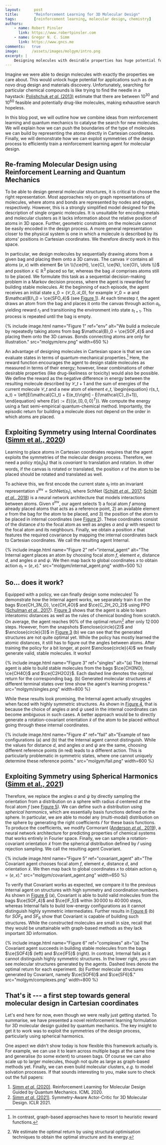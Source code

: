 ```yaml
---
layout:      post
title:       "Reinforcement Learning for 3D Molecular Design"
tags:        [reinforcement learning, molecular design, chemistry]
authors:
    - name: Robert Pinsler
      link: https://www.robertpinsler.com
    - name: Gregor N. C. Simm
      link: https://www.gncs.me
comments:   true
image:      /assets/images/molgym/intro.png
excerpt: |
    Designing molecules with desirable properties has huge potential for drug design and materials discovery. However, searching for novel molecules   with specific properties is like trying to find the needle in a haystack. Fortunately, we can catalyse this process using ideas from reinforcement learning and quantum mechanics.
---
```


Imagine we were able to design molecules with exactly the properties we care about. This would unlock huge potential for applications such as de novo drug design and materials discovery. Unfortunately, searching for particular chemical compounds is like trying to find the needle in a haystack: [Polishchuk _et al._ (2013)](https://doi.org/10.1007/s10822-013-9672-4) estimate that there are between $10^{30}$ and $10^{60}$ feasible and potentially drug-like molecules, making exhaustive search hopeless.

In this blog post, we will outline how we combine ideas from reinforcement learning and quantum mechanics to catalyse the search for new molecules. We will explain how we can push the boundaries of the type of molecules we can build by representing the atoms directly in Cartesian coordinates. Finally, we will demonstrate how we can exploit symmetries of the design process to efficiently train a reinforcement learning agent for molecular design.

## Re-framing Molecular Design using Reinforcement Learning and Quantum Mechanics

To be able to design general molecular structures, it is critical to choose the right representation. Most approaches rely on graph representations of molecules, where atoms and bonds are represented by nodes and edges, respectively. However, this is a strongly simplified model designed for the description of single organic molecules. It is unsuitable for encoding metals and molecular clusters as it lacks information about the relative position of atoms in 3D space. Further, geometric constraints on the molecule cannot be easily encoded in the design process. A more general representation closer to the physical system is one in which a molecule is described by its atoms' positions in Cartesian coordinates. We therefore directly work in this space.

In particular, we design molecules by sequentially drawing atoms from a given bag and placing them onto a 3D canvas. The canvas $\mathcal{C}$ contains all atoms $(e, x)$ with element $e \in \\{\ce{H}, \ce{C}, \ce{N}, \ce{O}\, \dots \\}$ and position $x \in \mathbb{R}^3$ placed so far, whereas the bag $\mathcal{B}$ comprises atoms still to be placed. We formulate this task as a sequential decision-making problem in a Markov decision process, where the agent is rewarded for building stable molecules. At the beginning of each episode, the agent receives an initial state $s\_0 = (\mathcal{C}\_{0}, \mathcal{B}\_0)$, for example $\mathcal{C}\_0 = \emptyset$ and $\mathcal{B}\_0 = \ce{SFO_4}$ (see [Figure 1](#figure-env)). At each timestep $t$, the agent draws an atom from the bag and places it onto the canvas through action $a_t$, yielding reward $r_t$ and transitioning the environment into state $s_{t+1}$. This process is repeated until the bag is empty.

{% include image.html
    name="Figure 1"
    ref="env"
    alt="We build a molecule by repeatedly taking atoms from bag $\mathcal{B}_0 = \ce{SOF_4}$ and placing them onto the 3D canvas. Bonds connecting atoms are only for illustration."
    src="molgym/env.png"
    width=650
%}

An advantage of designing molecules in Cartesian space is that we can evaluate states in terms of quantum-mechanical properties.[^1] Here, the reward function encourages the agent to design stable molecules as measured in terms of their energy; however, linear combinations of other desirable properties (like drug-likeliness or toxicity) would also be possible. We define the reward as the negative difference in energy between the resulting molecule described by $\mathcal{C}\_{t+1}$ and the sum of energies of the current molecule $\mathcal{C}\_t$ and a new atom of element $e\_t$,
\begin{equation}
    r(s\_t, a\_t) = \left[E(\mathcal{C}\_t) + E(e\_t)\right] - E(\mathcal{C}\_{t+1}),
\end{equation}
where $E(e) := E(\{ (e, [0,0,0]^T \})$. We compute the energy using a fast semi-empirical quantum-chemical method. Importantly, the episodic return for building a molecule does not depend on the order in which atoms are placed.

## Exploiting Symmetry using Internal Coordinates ([Simm et al., 2020](http://proceedings.mlr.press/v119/simm20b.html))

Learning to place atoms in Cartesian coordinates requires that the agent exploits the symmetries of the molecular design process. Therefore, we need a policy $\pi(a_t \vert s_t)$ that is _covariant_ to translation and rotation. In other words, if the canvas is rotated or translated, the position $x$ of the atom to be placed should be rotated and translated as well.

To achieve this, we first encode the current state $s_t$ into an invariant representation $s^\text{inv} = \mathsf{SchNet}(s_t)$, where $\mathsf{SchNet}$ ([Schütt _et al._, 2017](https://proceedings.neurips.cc/paper/2017/hash/303ed4c69846ab36c2904d3ba8573050-Abstract.html); [Schütt _et al._, 2018](https://doi.org/10.1063/1.5019779)) is a neural network architecture that models interactions between atoms. Given $s^\text{inv}$, our agent selects 1) a focal atom $f$ among already placed atoms that acts as a reference point, 2) an available element $e$ from the bag for the atom to be placed, and 3) the position of the atom to be placed in internal coordinates (see [Figure 2](#figure-internal_agent)). These coordinates consist of the distance $d$ to the focal atom as well as angles $\alpha$ and $\psi$ with respect to the focal atom and its neighbours. Finally, we obtain a position $x$ that features the required covariance by mapping the internal coordinates back to Cartesian coordinates. We call the resulting agent $\mathsf{Internal}$.

{% include image.html
    name="Figure 2"
    ref="internal_agent"
    alt="The $\mathsf{Internal}$ agent places an atom by choosing focal atom $f$, element $e$, distance $d$, and angles $\alpha$ and $\psi$. We then map back to global coordinates $x$ to obtain action $a_t = (e, x)$."
    src="molgym/internal_agent.png"
    width=500
%}

## So... does it work?

Equipped with a policy, we can finally design some molecules! To demonstrate how the $\mathsf{Internal}$ agent works, we separately train it on the bags $\ce{CH_3N_O}, \ce{CH_4O}$ and $\ce{C_2H_2O_2}$ using PPO ([Schulman _et al._, 2017](https://arxiv.org/abs/1707.06347)). [Figure 3](#figure-singles) shows that the agent is able to learn interatomic distances as well as the rules of chemical bonding from scratch. On average, the agent reaches $90\%$ of the optimal return[^2] after only $12\,000$ steps. However, from the snapshots $\enclose{circle}{2}$ and $\enclose{circle}{3}$ in [Figure 3](#figure-singles) (b) we can see that the generated structures are not quite optimal yet. While the policy has mostly learned the atomic distances, it still has to figure out the angles between atoms. After training the policy for a bit longer, at point $\enclose{circle}{4}$ we finally generate valid, stable molecules. It works!

{% include image.html
    name="Figure 3"
    ref="singles"
    alt="(a) The $\mathsf{Internal}$ agent is able to build stable molecules from the bags $\ce{CH3NO}, \ce{CH4O}$ and $\ce{C2H2O2}$. Each dashed line denotes the optimal return for the corresponding bag.
    (b) Generated molecular structures at different terminal states over time show the agent's learning progress."
    src="molgym/singles.png"
    width=800
%}

While these results look promising, the $\mathsf{Internal}$ agent actually struggles when faced with highly symmetric structures. As shown in [Figure 4](#figure-fail), that is because the choice of angles $\alpha$ and $\psi$ used in the internal coordinates can become ambiguous in such cases. A better approach would be to directly generate a rotation-covariant orientation $\tilde{x}$ of the atom to be placed without going through these internal coordinates.

{% include image.html
    name="Figure 4"
    ref="fail"
    alt="Example of two configurations (a) and (b) that the $\mathsf{Internal}$ agent cannot distinguish. While the values for distance $d$, and angles $\alpha$ and $\psi$ are the same, choosing different reference points (in red) leads to a different action. This is particularly problematic in symmetric states, where one cannot uniquely determine these reference points."
    src="molgym/fail.png"
    width=600
%}

## Exploiting Symmetry using Spherical Harmonics ([Simm et al., 2021](https://openreview.net/forum?id=jEYKjPE1xYN))

Therefore, we replace the angles $\alpha$ and $\psi$ by directly sampling the orientation from a distribution on a sphere with radius $d$ centered at the focal atom $f$ (see [Figure 5](#figure-covariant_agent)). We can define such a distribution using _spherical harmonics_, which are essentially basis functions defined on the sphere. In particular, we are able to model any (multi-modal) distribution on the sphere by generating the right coefficients $\hat{r}$ for these basis functions. To produce the coefficients, we modify $\mathsf{Cormorant}$ ([Anderson _et al._, 2019](https://papers.nips.cc/paper/2019/hash/03573b32b2746e6e8ca98b9123f2249b-Abstract.html)), a neural network architecture for predicting properties of chemical systems that works entirely in Fourier space. Finally, we can sample a rotation-covariant orientation $\tilde{x}$ from the spherical distribution defined by $\hat{r}$ using rejection sampling. We call the resulting agent $\mathsf{Covariant}$.

{% include image.html
    name="Figure 5"
    ref="covariant_agent"
    alt="The $\mathsf{Covariant}$ agent chooses focal atom $f$, element $e$, distance $d$, and orientation $\tilde{x}$. We then map back to global coordinates $x$ to obtain action $a_t = (e, x)$."
    src="molgym/covariant_agent.png"
    width=650
%}

To verify that $\mathsf{Covariant}$ works as expected, we compare it to the previous $\mathsf{Internal}$ agent on structures with high symmetry and coordination numbers. As shown in [Figure 6](#figure-complexes) (a), $\mathsf{Covariant}$ is able to build valid molecules from the bags $\ce{SOF_4}$ and $\ce{IF_5}$ within $30\,000$ to $40\,000$ steps, whereas $\mathsf{Internal}$ fails to build low-energy configurations as it cannot distinguish highly symmetric intermediates. Further results in [Figure 6](#figure-complexes) (b) for $SOF_6$ and $SF_6$ show that $\mathsf{Covariant}$ is capable of building such structures. While the constructed molecules are small in size, recall that they would be unattainable with graph-based methods as they lack important 3D information.

{% include image.html
    name="Figure 6"
    ref="complexes"
    alt="(a) The $\mathsf{Covariant}$ agent succeeds in building stable molecules from the bags $\ce{SOF4}$ (left) and $\ce{IF5}$ (right). In contrast, $\mathsf{Internal}$ fails as it cannot distinguish highly symmetric structures. In the lower right, you can see molecular structures generated by the agents. Dashed lines denote the optimal return for each experiment. 
    (b) Further molecular structures generated by $\mathsf{Covariant}$, namely $\ce{SOF6}$ and $\ce{SF6}$."
    src="molgym/complexes.png"
    width=800
%}

## That's it --- a first step towards general molecular design in Cartesian coordinates

Let's end here for now, even though we were really just getting started. To summarise, we have presented a novel reinforcement learning formulation for 3D molecular design guided by quantum mechanics. The key insight to get it to work was to exploit the symmetries of the design process, particularly using spherical harmonics.

One aspect we didn't show today is how flexible this framework actually is. For example, we can use it to learn across multiple bags at the same time and generalise (to some extent) to unseen bags. Of course we can also scale up to larger molecules, though not quite as large as graph-based methods yet. Finally, we can even build molecular clusters, _e.g._ to model solvation processes. If that sounds interesting to you, make sure to check out the full papers:
1. [Simm _et al._ (2020)](http://proceedings.mlr.press/v119/simm20b.html). Reinforcement Learning for Molecular Design Guided by Quantum Mechanics. ICML 2020.  
2. [Simm _et al._ (2021)](https://openreview.net/forum?id=jEYKjPE1xYN). Symmetry-Aware Actor-Critic for 3D Molecular Design. ICLR 2021.

[^1]: In contrast, graph-based approaches have to resort to heuristic reward functions.
[^2]: We estimate the optimal return by using structural optimisation techniques to obtain the optimal structure and its energy.

